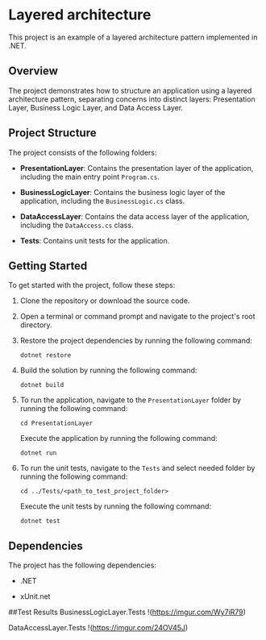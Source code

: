 # Layered architecture

This project is an example of a layered architecture pattern implemented in .NET.

## Overview

The project demonstrates how to structure an application using a layered architecture pattern, separating concerns into distinct layers: Presentation Layer, Business Logic Layer, and Data Access Layer.

## Project Structure

The project consists of the following folders:

- **PresentationLayer**: Contains the presentation layer of the application, including the main entry point `Program.cs`.

- **BusinessLogicLayer**: Contains the business logic layer of the application, including the `BusinessLogic.cs` class.

- **DataAccessLayer**: Contains the data access layer of the application, including the `DataAccess.cs` class.

- **Tests**: Contains unit tests for the application.

## Getting Started

To get started with the project, follow these steps:

1. Clone the repository or download the source code.

2. Open a terminal or command prompt and navigate to the project's root directory.

3. Restore the project dependencies by running the following command:
   ```shell
   dotnet restore
   ```

4. Build the solution by running the following command:
   ```shell
   dotnet build
   ```

5. To run the application, navigate to the `PresentationLayer` folder by running the following command:
   ```shell
   cd PresentationLayer
   ```

   Execute the application by running the following command:
   ```shell
   dotnet run
   ```

6. To run the unit tests, navigate to the `Tests` and select needed folder by running the following command:
   ```shell
   cd ../Tests/<path_to_test_project_folder>
   ```
  
   Execute the unit tests by running the following command:
   ```shell
   dotnet test
   ```

## Dependencies

The project has the following dependencies:

- .NET 

- xUnit.net 


##Test Results 
BusinessLogicLayer.Tests 
!(https://imgur.com/Wy7iR79)

DataAccessLayer.Tests
!(https://imgur.com/24OV45J)
